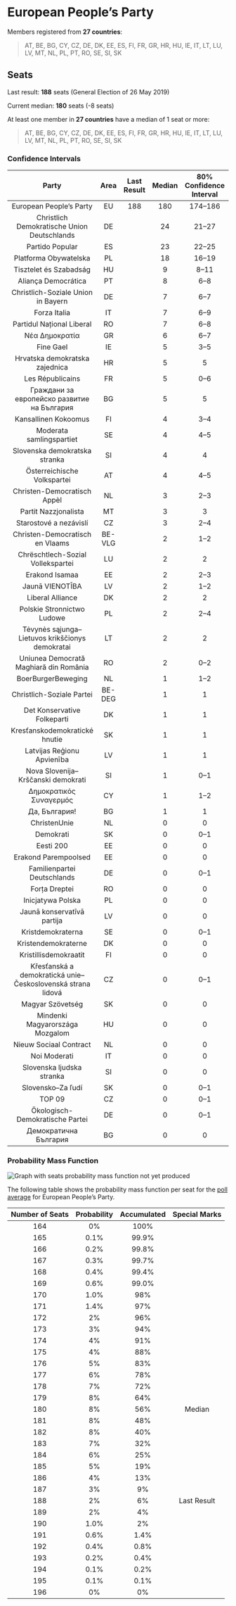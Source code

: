 # European People’s Party

Members registered from **27 countries**:

> AT, BE, BG, CY, CZ, DE, DK, EE, ES, FI, FR, GR, HR, HU, IE, IT, LT, LU, LV, MT, NL, PL, PT, RO, SE, SI, SK

## Seats

Last result: **188** seats (General Election of 26 May 2019)

Current median: **180** seats (-8 seats)

At least one member in **27 countries** have a median of 1 seat or more:

> AT, BE, BG, CY, CZ, DE, DK, EE, ES, FI, FR, GR, HR, HU, IE, IT, LT, LU, LV, MT, NL, PL, PT, RO, SE, SI, SK

### Confidence Intervals

| Party | Area | Last Result | Median | 80% Confidence Interval | 90% Confidence Interval | 95% Confidence Interval | 99% Confidence Interval |
|:-----:|:----:|:-----------:|:------:|:-----------------------:|:-----------------------:|:-----------------------:|:-----------------------:|
| European People’s Party | EU | 188 | 180 | 174–186 | 172–188 | 170–189 | 167–192 |
| Christlich Demokratische Union Deutschlands | DE | | 24 | 21–27 | 21–27 | 21–28 | 20–28 |
| Partido Popular | ES | | 23 | 22–25 | 21–25 | 21–26 | 20–27 |
| Platforma Obywatelska | PL | | 18 | 16–19 | 16–20 | 16–20 | 15–21 |
| Tisztelet és Szabadság | HU | | 9 | 8–11 | 8–11 | 7–11 | 7–11 |
| Aliança Democrática | PT | | 8 | 6–8 | 6–9 | 6–9 | 6–9 |
| Christlich-Soziale Union in Bayern | DE | | 7 | 6–7 | 5–8 | 5–9 | 5–9 |
| Forza Italia | IT | | 7 | 6–9 | 5–9 | 5–10 | 4–10 |
| Partidul Național Liberal | RO | | 7 | 6–8 | 6–9 | 5–9 | 5–9 |
| Νέα Δημοκρατία | GR | | 6 | 6–7 | 6–7 | 6–7 | 6–8 |
| Fine Gael | IE | | 5 | 3–5 | 3–5 | 3–5 | 3–5 |
| Hrvatska demokratska zajednica | HR | | 5 | 5 | 5 | 4–5 | 4–5 |
| Les Républicains | FR | | 5 | 0–6 | 0–7 | 0–8 | 0–8 |
| Граждани за европейско развитие на България | BG | | 5 | 5 | 5 | 5 | 5 |
| Kansallinen Kokoomus | FI | | 4 | 3–4 | 3–4 | 3–4 | 3–4 |
| Moderata samlingspartiet | SE | | 4 | 4–5 | 4–5 | 4–5 | 4–5 |
| Slovenska demokratska stranka | SI | | 4 | 4 | 3–4 | 3–5 | 3–5 |
| Österreichische Volkspartei | AT | | 4 | 4–5 | 4–5 | 4–5 | 4–6 |
| Christen-Democratisch Appèl | NL | | 3 | 2–3 | 2–3 | 2–4 | 2–4 |
| Partit Nazzjonalista | MT | | 3 | 3 | 3 | 3 | 3–4 |
| Starostové a nezávislí | CZ | | 3 | 2–4 | 2–4 | 2–4 | 2–4 |
| Christen-Democratisch en Vlaams | BE-VLG | | 2 | 1–2 | 1–2 | 1–2 | 1–2 |
| Chrëschtlech-Sozial Vollekspartei | LU | | 2 | 2 | 2 | 2 | 2 |
| Erakond Isamaa | EE | | 2 | 2–3 | 2–3 | 2–3 | 2–3 |
| Jaunā VIENOTĪBA | LV | | 2 | 1–2 | 1–2 | 1–2 | 1–2 |
| Liberal Alliance | DK | | 2 | 2 | 2 | 2–3 | 2–3 |
| Polskie Stronnictwo Ludowe | PL | | 2 | 2–4 | 1–4 | 1–4 | 1–4 |
| Tėvynės sąjunga–Lietuvos krikščionys demokratai | LT | | 2 | 2 | 2 | 2 | 1–2 |
| Uniunea Democrată Maghiară din România | RO | | 2 | 0–2 | 0–2 | 0–2 | 0–3 |
| BoerBurgerBeweging | NL | | 1 | 1–2 | 1–2 | 0–2 | 0–2 |
| Christlich-Soziale Partei | BE-DEG | | 1 | 1 | 1 | 1 | 1 |
| Det Konservative Folkeparti | DK | | 1 | 1 | 0–1 | 0–1 | 0–1 |
| Kresťanskodemokratické hnutie | SK | | 1 | 1 | 1 | 0–2 | 0–2 |
| Latvijas Reģionu Apvienība | LV | | 1 | 1 | 1 | 1 | 1 |
| Nova Slovenija–Krščanski demokrati | SI | | 1 | 0–1 | 0–1 | 0–1 | 0–1 |
| Δημοκρατικός Συναγερμός | CY | | 1 | 1–2 | 1–2 | 1–2 | 1–2 |
| Да, България! | BG | | 1 | 1 | 1 | 1 | 1 |
| ChristenUnie | NL | | 0 | 0 | 0 | 0 | 0–1 |
| Demokrati | SK | | 0 | 0–1 | 0–1 | 0–1 | 0–1 |
| Eesti 200 | EE | | 0 | 0 | 0 | 0 | 0 |
| Erakond Parempoolsed | EE | | 0 | 0 | 0 | 0 | 0–1 |
| Familienpartei Deutschlands | DE | | 0 | 0–1 | 0–1 | 0–1 | 0–1 |
| Forța Dreptei | RO | | 0 | 0 | 0 | 0 | 0 |
| Inicjatywa Polska | PL | | 0 | 0 | 0 | 0 | 0 |
| Jaunā konservatīvā partija | LV | | 0 | 0 | 0 | 0 | 0 |
| Kristdemokraterna | SE | | 0 | 0–1 | 0–1 | 0–1 | 0–1 |
| Kristendemokraterne | DK | | 0 | 0 | 0 | 0 | 0 |
| Kristillisdemokraatit | FI | | 0 | 0 | 0 | 0–1 | 0–1 |
| Křesťanská a demokratická unie–Československá strana lidová | CZ | | 0 | 0–1 | 0–1 | 0–2 | 0–2 |
| Magyar Szövetség | SK | | 0 | 0 | 0–1 | 0–1 | 0–1 |
| Mindenki Magyarországa Mozgalom | HU | | 0 | 0 | 0 | 0 | 0 |
| Nieuw Sociaal Contract | NL | | 0 | 0 | 0 | 0–1 | 0–1 |
| Noi Moderati | IT | | 0 | 0 | 0 | 0 | 0 |
| Slovenska ljudska stranka | SI | | 0 | 0 | 0 | 0 | 0 |
| Slovensko–Za ľudí | SK | | 0 | 0–1 | 0–1 | 0–1 | 0–1 |
| TOP 09 | CZ | | 0 | 0–1 | 0–1 | 0–1 | 0–2 |
| Ökologisch-Demokratische Partei | DE | | 0 | 0–1 | 0–1 | 0–1 | 0–1 |
| Демократична България | BG | | 0 | 0 | 0 | 0 | 0 |

### Probability Mass Function

![Graph with seats probability mass function not yet produced](average-2024-12-31-seats-pmf-europeanpeople’sparty.png "Seats Probability Mass Function")

The following table shows the probability mass function per seat for the [poll average](average-2024-12-31.html) for European People’s Party.

| Number of Seats | Probability | Accumulated | Special Marks |
|:---------------:|:-----------:|:-----------:|:-------------:|
| 164 | 0% | 100% |  |
| 165 | 0.1% | 99.9% |  |
| 166 | 0.2% | 99.8% |  |
| 167 | 0.3% | 99.7% |  |
| 168 | 0.4% | 99.4% |  |
| 169 | 0.6% | 99.0% |  |
| 170 | 1.0% | 98% |  |
| 171 | 1.4% | 97% |  |
| 172 | 2% | 96% |  |
| 173 | 3% | 94% |  |
| 174 | 4% | 91% |  |
| 175 | 4% | 88% |  |
| 176 | 5% | 83% |  |
| 177 | 6% | 78% |  |
| 178 | 7% | 72% |  |
| 179 | 8% | 64% |  |
| 180 | 8% | 56% | Median |
| 181 | 8% | 48% |  |
| 182 | 8% | 40% |  |
| 183 | 7% | 32% |  |
| 184 | 6% | 25% |  |
| 185 | 5% | 19% |  |
| 186 | 4% | 13% |  |
| 187 | 3% | 9% |  |
| 188 | 2% | 6% | Last Result |
| 189 | 2% | 4% |  |
| 190 | 1.0% | 2% |  |
| 191 | 0.6% | 1.4% |  |
| 192 | 0.4% | 0.8% |  |
| 193 | 0.2% | 0.4% |  |
| 194 | 0.1% | 0.2% |  |
| 195 | 0.1% | 0.1% |  |
| 196 | 0% | 0% |  |


